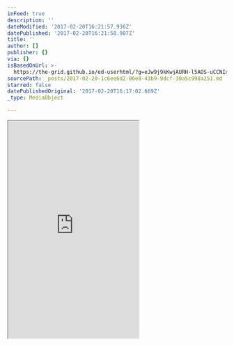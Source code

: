 ```yaml
---
inFeed: true
description: ''
dateModified: '2017-02-20T16:21:57.936Z'
datePublished: '2017-02-20T16:21:58.907Z'
title: ''
author: []
publisher: {}
via: {}
isBasedOnUrl: >-
  https://the-grid.github.io/ed-userhtml/?g=eJw9j9kKwjAURH-l5AOS-uCCNIqKdaGgUlHxrTa3ScQ09SZa8evdfTzDzDAT6QIzA4HDnBPlfeW6jAmbOyqtlSeguTWssGgcEwxYIx7MqlWS5ptpvF2U1QhwqKG12xcxunljfMw26aRY7zvhUskUbvF0e182zzW7aqhfNX0wBxACBPd4ARLUWnjFSbsVkkCBlspz0gyf8J51sCgAOXmyyVDq8mf5C998SHqJzYQuJaU0Yp9TvQcA-kr4
sourcePath: _posts/2017-02-20-1c6ee6d2-06e8-43b9-9dcf-30a5c998a251.md
starred: false
datePublishedOriginal: '2017-02-20T16:17:02.669Z'
_type: MediaObject

---
```

<iframe src="https://the-grid.github.io/ed-userhtml/?g=eJw9j9kKwjAURH-l5AOS-uCCNIqKdaGgUlHxrTa3ScQ09SZa8evdfTzDzDAT6QIzA4HDnBPlfeW6jAmbOyqtlSeguTWssGgcEwxYIx7MqlWS5ptpvF2U1QhwqKG12xcxunljfMw26aRY7zvhUskUbvF0e182zzW7aqhfNX0wBxACBPd4ARLUWnjFSbsVkkCBlspz0gyf8J51sCgAOXmyyVDq8mf5C998SHqJzYQuJaU0Yp9TvQcA-kr4" height="500" style=""></iframe>